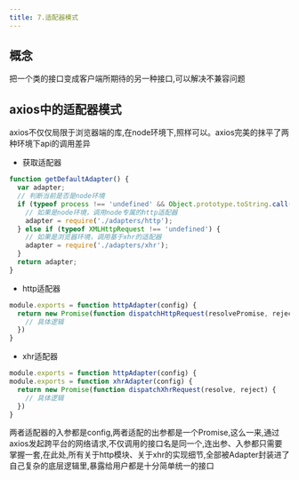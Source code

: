 ```yaml
---
title: 7.适配器模式
---
```

## 概念
把一个类的接口变成客户端所期待的另一种接口,可以解决不兼容问题
## axios中的适配器模式
axios不仅仅局限于浏览器端的库,在node环境下,照样可以。axios完美的抹平了两种环境下api的调用差异
- 获取适配器
```js
function getDefaultAdapter() {
  var adapter;
  // 判断当前是否是node环境
  if (typeof process !== 'undefined' && Object.prototype.toString.call(process) === '[object process]') {
    // 如果是node环境，调用node专属的http适配器
    adapter = require('./adapters/http');
  } else if (typeof XMLHttpRequest !== 'undefined') {
    // 如果是浏览器环境，调用基于xhr的适配器
    adapter = require('./adapters/xhr');
  }
  return adapter;
}
```
- http适配器
```js
module.exports = function httpAdapter(config) {
  return new Promise(function dispatchHttpRequest(resolvePromise, rejectPromise) {
    // 具体逻辑
  })
}
```
- xhr适配器
```js
module.exports = function httpAdapter(config) {
module.exports = function xhrAdapter(config) {
  return new Promise(function dispatchXhrRequest(resolve, reject) {
    // 具体逻辑
  })
}
```
两者适配器的入参都是config,两者适配的出参都是一个Promise,这么一来,通过axios发起跨平台的网络请求,不仅调用的接口名是同一个,连出参、入参都只需要掌握一套,在此处,所有关于http模块、关于xhr的实现细节,全部被Adapter封装进了自己复杂的底层逻辑里,暴露给用户都是十分简单统一的接口
